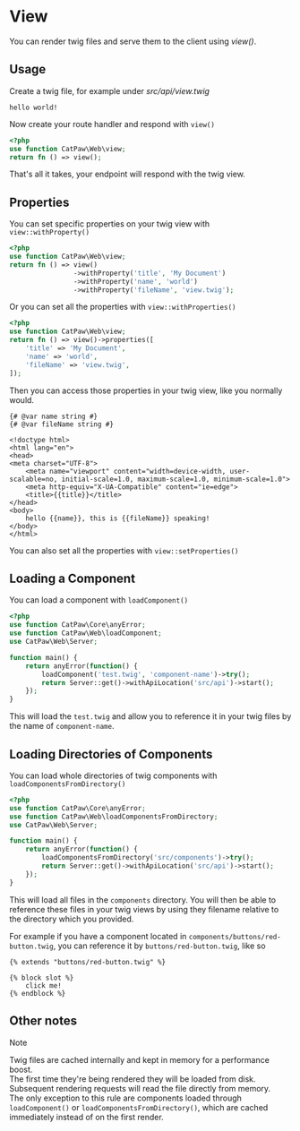 # View

You can render twig files and serve them to the client using _view()_.

## Usage

Create a twig file, for example under _src/api/view.twig_

```twig
hello world!
```



Now create your route handler and respond with `view()`

```php
<?php
use function CatPaw\Web\view;
return fn () => view();
```

That's all it takes, your endpoint will respond with the twig view.

## Properties

You can set specific properties on your twig view with `view::withProperty()`

```php
<?php
use function CatPaw\Web\view;
return fn () => view()
                ->withProperty('title', 'My Document')
                ->withProperty('name', 'world')
                ->withProperty('fileName', 'view.twig');
```

Or you can set all the properties with `view::withProperties()`

```php
<?php
use function CatPaw\Web\view;
return fn () => view()->properties([
    'title' => 'My Document',
    'name' => 'world',
    'fileName' => 'view.twig',
]);
```

Then you can access those properties in your twig view, like you normally would.

```twig
{# @var name string #}
{# @var fileName string #}

<!doctype html>
<html lang="en">
<head>
<meta charset="UTF-8">
    <meta name="viewport" content="width=device-width, user-scalable=no, initial-scale=1.0, maximum-scale=1.0, minimum-scale=1.0">
    <meta http-equiv="X-UA-Compatible" content="ie=edge">
    <title>{{title}}</title>
</head>
<body>
    hello {{name}}, this is {{fileName}} speaking!
</body>
</html>
```

You can also set all the properties with `view::setProperties()`


## Loading a Component

You can load a component with `loadComponent()`


```php
<?php
use function CatPaw\Core\anyError;
use function CatPaw\Web\loadComponent;
use CatPaw\Web\Server;

function main() {
    return anyError(function() {
        loadComponent('test.twig', 'component-name')->try();
        return Server::get()->withApiLocation('src/api')->start();
    });
}
```

This will load the `test.twig` and allow you to reference it in your twig files by the name of `component-name`.

## Loading Directories of Components

You can load whole directories of twig components with `loadComponentsFromDirectory()`

```php
<?php
use function CatPaw\Core\anyError;
use function CatPaw\Web\loadComponentsFromDirectory;
use CatPaw\Web\Server;

function main() {
    return anyError(function() {
        loadComponentsFromDirectory('src/components')->try();
        return Server::get()->withApiLocation('src/api')->start();
    });
}
```

This will load all files in the `components` directory.
You will then be able to reference these files in your twig views by using they filename relative to the directory which you provided.

For example if you have a component located in `components/buttons/red-button.twig`, you can reference it by `buttons/red-button.twig`, like so

```twig
{% extends "buttons/red-button.twig" %}

{% block slot %}
    click me!
{% endblock %}

```

## Other notes

> [!NOTE]
> Twig files are cached internally and kept in memory for a performance boost.\
> The first time they're being rendered they will be loaded from disk.\
> Subsequent rendering requests will read the file directly from memory.\
> The only exception to this rule are components loaded through `loadComponent()` or `loadComponentsFromDirectory()`, which are cached immediately instead of on the first render.
